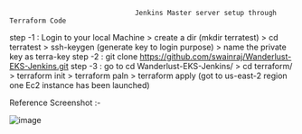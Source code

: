                                    Jenkins Master server setup through Terraform Code

step -1 : Login to your local Machine > create a dir (mkdir terratest) > cd terratest > ssh-keygen (generate key to login purpose) > name the private key as terra-key 
step -2 : git clone https://github.com/swainraj/Wanderlust-EKS-Jenkins.git
step -3 : go to cd Wanderlust-EKS-Jenkins/ > cd terraform/ > terraform init > terraform paln > terraform apply (got to us-east-2 region one Ec2 instance has been launched)

Reference Screenshot :-

![image](https://github.com/user-attachments/assets/7717cb33-189c-487f-91e4-945c922c7929)
